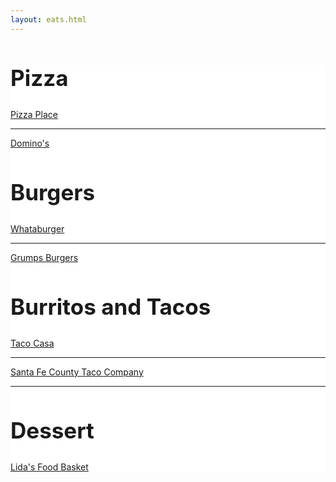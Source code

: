 ```yaml
---
layout: eats.html
---
```


<div style="background-color: #fff;">
<div class="latest-edition-container">
  <h2 class="latest-edition-header" style="font-size: 35px;">Pizza</h2>
  <a class="latest-edition-article-link" href="https://www.google.com/maps/dir//Pizza+Place,+801+S+Harbin+Dr+%23+A,+Stephenville,+TX+76401/@32.205513,-98.2170706,17z/data=!4m8!4m7!1m0!1m5!1m1!1s0x8651b6c9714dae6d:0x24a986028b973129!2m2!1d-98.2148819!2d32.205513?hl=en">Pizza Place</a>
  <hr>
  <a class="latest-edition-article-link" href="https://www.google.com/maps/dir//Domino's+Pizza,+West+Washington+Street,+Stephenville,+TX/@32.2055829,-98.2700965,13z/data=!4m8!4m7!1m0!1m5!1m1!1s0x8651b1279e0a9643:0xca94db9b69de9c52!2m2!1d-98.235077!2d32.2055877?hl=en">Domino's</a>
</div>

<div class="latest-edition-container">
  <h2 class="latest-edition-header" style="font-size: 35px;">Burgers</h2>
  <a class="latest-edition-article-link" href="https://www.google.com/maps/dir//Whataburger,+West+Washington+Street,+Stephenville,+TX/@32.2027405,-98.2761693,13z/data=!3m1!4b1!4m8!4m7!1m0!1m5!1m1!1s0x8651b13fb019494f:0xa139b2a4f4f16ee5!2m2!1d-98.2411498!2d32.2027453?hl=en">Whataburger</a>
  <hr>
  <a class="latest-edition-article-link" href="https://www.google.com/maps/dir//Grumps,+1645+W+South+Loop,+Stephenville,+TX+76401/@32.2048973,-98.2484281,13z/data=!4m8!4m7!1m0!1m5!1m1!1s0x8651b6c9b2e95b61:0x336b1f32622c0489!2m2!1d-98.2134086!2d32.2049021?hl=en">Grumps Burgers</a>
</div>

<div class="latest-edition-container">
  <h2 class="latest-edition-header" style="font-size: 35px;">Burritos and Tacos</h2>
  <a class="latest-edition-article-link" href="https://www.google.com/maps/dir//Taco+Casa,+West+Washington+Street,+Stephenville,+TX/@32.2019674,-98.2785528,13z/data=!3m1!4b1!4m8!4m7!1m0!1m5!1m1!1s0x8651b1313e4620c9:0x997b9b6a89dc63d5!2m2!1d-98.2435333!2d32.2019722?hl=en">Taco Casa</a>
  <hr>
  <a class="latest-edition-article-link" href="https://www.google.com/maps/dir//Santa+Fe+County+Taco+Company,+West+Washington+Street,+Stephenville,+TX/@32.207742,-98.2638261,13z/data=!3m1!4b1!4m8!4m7!1m0!1m5!1m1!1s0x8651b1312564e48b:0x50f70d681cfdfda0!2m2!1d-98.2288066!2d32.2077468?hl=en">Santa Fe County Taco Company</a>
  <hr>
  <a class="latest-edition-article-link" href=""></a>
</div>

<div class="more-articles-container">
  <h2 class="more-articles-header" style="font-size: 35px;">Dessert</h2>
  <div class="more-articles-article-container">
    <a class="more-articles-article-link" href="https://www.google.com/maps/dir//Lida's+Food+Basket,+1111+W+Frey,+Stephenville,+TX+76401/@32.2223971,-98.2191505,17z/data=!4m8!4m7!1m0!1m5!1m1!1s0x8651b6d5cc1bb35d:0x95090745764330df!2m2!1d-98.2169618!2d32.2223971?hl=en">Lida's Food Basket</a>
  </div>
</div>